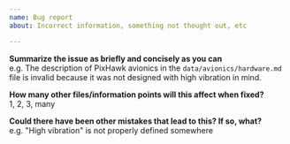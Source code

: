 ```yaml
---
name: Bug report
about: Incorrect information, something not thought out, etc

---
```


**Summarize the issue as briefly and concisely as you can**  
e.g. The description of PixHawk avionics in the `data/avionics/hardware.md`
file is invalid because it was not designed with high vibration in mind.

**How many other files/information points will this affect when fixed?**  
1, 2, 3, many

**Could there have been other mistakes that lead to this?  If so, what?**  
e.g. "High vibration" is not properly defined somewhere
